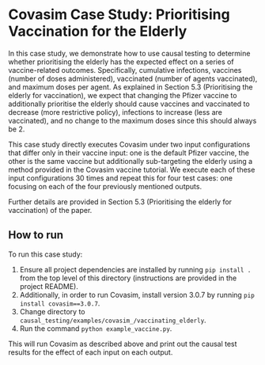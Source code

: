# Covasim Case Study: Prioritising Vaccination for the Elderly
In this case study, we demonstrate how to use causal testing to determine whether prioritising the elderly
has the expected effect on a series of vaccine-related outcomes. Specifically, cumulative infections, vaccines (number
of doses administered), vaccinated (number of agents vaccinated), and maximum doses per agent. As explained in Section
5.3 (Prioritising the elderly for vaccination), we expect that changing the Pfizer vaccine to additionally prioritise
the elderly should cause vaccines and vaccinated to decrease (more restrictive policy), infections to increase (less
are vaccinated), and no change to the maximum doses since this should always be 2.

This case study directly executes Covasim under two input configurations that differ only in their vaccine input: one
is the default Pfizer vaccine, the other is the same vaccine but additionally sub-targeting the elderly using a method
provided in the Covasim vaccine tutorial. We execute each of these input configurations 30 times and repeat this for
four test cases: one focusing on each of the four previously mentioned outputs.

Further details are provided in Section 5.3 (Prioritising the elderly for vaccination) of the paper.

## How to run
To run this case study:
1. Ensure all project dependencies are installed by running `pip install .` from the top
level of this directory (instructions are provided in the project README).
2. Additionally, in order to run Covasim, install version 3.0.7 by running `pip install covasim==3.0.7`.
3. Change directory to `causal_testing/examples/covasim_/vaccinating_elderly`.
4. Run the command `python example_vaccine.py`.

This will run Covasim as described above and print out the causal test results for the effect of each input on each
output.
